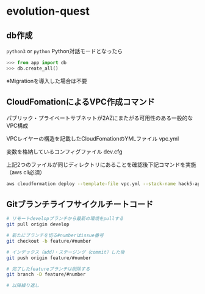 # evolution-quest

## db作成
`python3` or `python`
Python対話モードとなったら
```python
>>> from app import db
>>> db.create_all()
```

※Migrationを導入した場合は不要

## CloudFomationによるVPC作成コマンド
パブリック・プライベートサブネットが2AZにまたがる可用性のある一般的なVPC構成

VPCレイヤーの構造を記載したCloudFomationのYMLファイル
vpc.yml

変数を格納しているコンフィグファイル
dev.cfg

上記2つのファイルが同じディレクトリにあることを確認後下記コマンドを実施（aws cli必須）

```bash
aws cloudformation deploy --template-file vpc.yml --stack-name hack5-app --parameter-overrides $(cat dev.cfg) --capabilities CAPABILITY_NAMED_IAM --no-execute-changeset
```

## Gitブランチライフサイクルチートコード

```bash
# リモートdevelopブランチから最新の環境をpullする
git pull origin develop

# 新たにブランチを切る#numberはissue番号
git checkout -b feature/#number

# インデックス（add）・ステージング（commit）した後
git push origin feature/#number

# 完了したfeatureブランチは削除する
git branch -D feature/#number

# 以降繰り返し
```